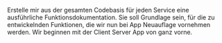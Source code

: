 Erstelle mir aus der gesamten Codebasis für jeden Service eine ausführliche Funktionsdokumentation. Sie soll Grundlage sein, für die zu entwickelnden Funktionen, die wir nun bei App Neuauflage vornehmen werden. Wir beginnen mit der Client Server App von ganz vorne.
